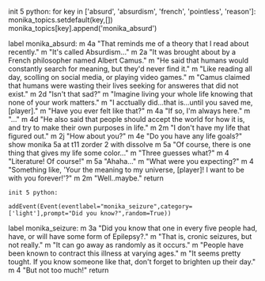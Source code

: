 init 5 python:
    for key in ['absurd', 'absurdism', 'french', 'pointless', 'reason']:
        monika_topics.setdefault(key,[])
        monika_topics[key].append('monika_absurd') 
    

label monika_absurd:
    m 4a "That reminds me of a theory that I read about recently."
    m "It's called Absurdism..."
    m 2a "It was brought about by a French philosopher named Albert Camus."
    m "He said that humans would constantly search for meaning, but they'd never find it."
    m "Like reading all day, scolling on social media, or playing video games."
    m "Camus claimed that humans were wasting their lives seeking for answeres that did not exist."
    m 2d "Isn't that sad?"
    m "Imagine living your whole life knowing that none of your work matters."
    m "I acctually did...that is...until you saved me, [player]."
    m "Have you ever felt like that?"
    m 4a "If so, I'm always here."
    m "..."
    m 4d "He also said that people should accept the world for how it is, and try to make their own purposes in life."
    m 2m "I don't have my life that figured out."
    m 2j "How about you?"
    m 4e "Do you have any life goals?"
    show monika 5a at t11 zorder 2 with dissolve
    m 5a "Of course, there is one thing that gives my life some color..."
    m "Three guesses what?"
    m 4 "Literature! Of course!"
    m 5a "Ahaha..."
    m "What were you expecting?"
    m 4 "Something like, 'Your the meaning to my universe, [player]! I want to be with you forever!'?"
    m 2m "Well..maybe."
    return
    
    init 5 python:
      
    addEvent(Event(eventlabel="monika_seizure",category=['light'],prompt="Did you know?",random=True))

label monika_seizure:
    m 3a "Did you know that one in every five people had, have, or will have some form of Epilepsy?."
    m "That is, cronic seizures, but not really."
    m "It can go away as randomly as it occurs."
    m "People have been known to contract this illness at varying ages."
    m "It seems pretty tought. If you know someone like that, don't forget to brighten up their day."
    m 4 "But not too much!"
    return
    
    
    




